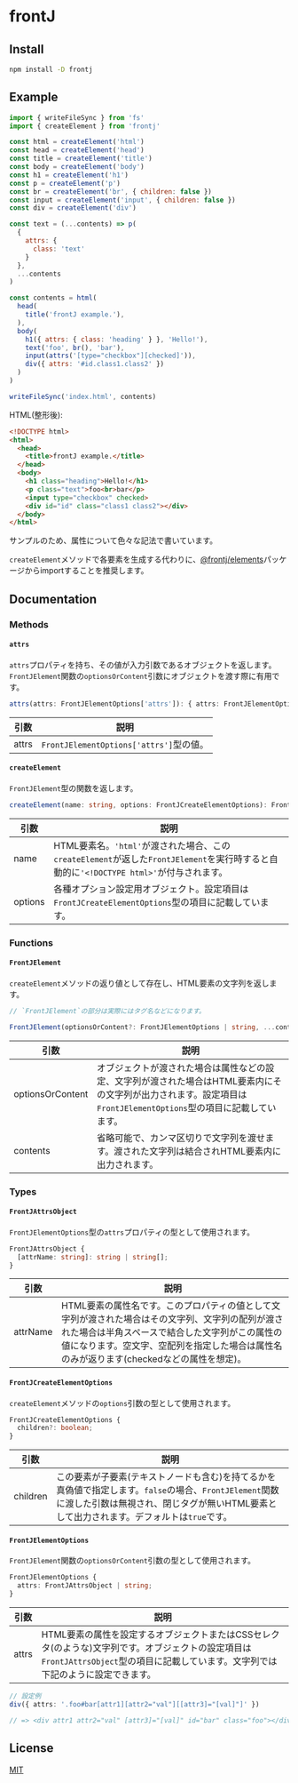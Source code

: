 # frontJ

## Install

```bash
npm install -D frontj
```

## Example

```javascript
import { writeFileSync } from 'fs'
import { createElement } from 'frontj'

const html = createElement('html')
const head = createElement('head')
const title = createElement('title')
const body = createElement('body')
const h1 = createElement('h1')
const p = createElement('p')
const br = createElement('br', { children: false })
const input = createElement('input', { children: false })
const div = createElement('div')

const text = (...contents) => p(
  {
    attrs: {
      class: 'text'
    }
  },
  ...contents
)

const contents = html(
  head(
    title('frontJ example.'),
  ),
  body(
    h1({ attrs: { class: 'heading' } }, 'Hello!'),
    text('foo', br(), 'bar'),
    input(attrs('[type="checkbox"][checked]')),
    div({ attrs: '#id.class1.class2' })
  )
)

writeFileSync('index.html', contents)
```

HTML(整形後):

```html
<!DOCTYPE html>
<html>
  <head>
    <title>frontJ example.</title>
  </head>
  <body>
    <h1 class="heading">Hello!</h1>
    <p class="text">foo<br>bar</p>
    <input type="checkbox" checked>
    <div id="id" class="class1 class2"></div>
  </body>
</html>
```

サンプルのため、属性について色々な記法で書いています。

`createElement`メソッドで各要素を生成する代わりに、[@frontj/elements](https://github.com/frontJ/elements)パッケージからimportすることを推奨します。

## Documentation

### Methods

#### `attrs`

`attrs`プロパティを持ち、その値が入力引数であるオブジェクトを返します。
`FrontJElement`関数の`optionsOrContent`引数にオブジェクトを渡す際に有用です。

```typescript
attrs(attrs: FrontJElementOptions['attrs']): { attrs: FrontJElementOptions['attrs'] }
```

| 引数 | 説明 |
| --- | --- |
| attrs | `FrontJElementOptions['attrs']`型の値。 |

#### `createElement`

`FrontJElement`型の関数を返します。

```typescript
createElement(name: string, options: FrontJCreateElementOptions): FrontJElement
```

| 引数 | 説明 |
| --- | --- |
| name | HTML要素名。`'html'`が渡された場合、この`createElement`が返した`FrontJElement`を実行時すると自動的に`'<!DOCTYPE html>'`が付与されます。 |
| options | 各種オプション設定用オブジェクト。設定項目は`FrontJCreateElementOptions`型の項目に記載しています。 |

### Functions

#### `FrontJElement`

`createElement`メソッドの返り値として存在し、HTML要素の文字列を返します。

```typescript
// `FrontJElement`の部分は実際にはタグ名などになります。

FrontJElement(optionsOrContent?: FrontJElementOptions | string, ...contents: string[] | undefined[]): string
```

| 引数 | 説明 |
| --- | --- |
| optionsOrContent | オブジェクトが渡された場合は属性などの設定、文字列が渡された場合はHTML要素内にその文字列が出力されます。設定項目は`FrontJElementOptions`型の項目に記載しています。 |
| contents | 省略可能で、カンマ区切りで文字列を渡せます。渡された文字列は結合されHTML要素内に出力されます。 |

### Types

#### `FrontJAttrsObject`

`FrontJElementOptions`型の`attrs`プロパティの型として使用されます。

```typescript
FrontJAttrsObject {
  [attrName: string]: string | string[];
}
```

| 引数 | 説明 |
| --- | --- |
| attrName | HTML要素の属性名です。このプロパティの値として文字列が渡された場合はその文字列、文字列の配列が渡された場合は半角スペースで結合した文字列がこの属性の値になります。空文字、空配列を指定した場合は属性名のみが返ります(checkedなどの属性を想定)。 |

#### `FrontJCreateElementOptions`

`createElement`メソッドの`options`引数の型として使用されます。

```typescript
FrontJCreateElementOptions {
  children?: boolean;
}
```

| 引数 | 説明 |
| --- | --- |
| children | この要素が子要素(テキストノードも含む)を持てるかを真偽値で指定します。`false`の場合、`FrontJElement`関数に渡した引数は無視され、閉じタグが無いHTML要素として出力されます。デフォルトは`true`です。 |

#### `FrontJElementOptions`

`FrontJElement`関数の`optionsOrContent`引数の型として使用されます。

```typescript
FrontJElementOptions {
  attrs: FrontJAttrsObject | string;
}
```

| 引数 | 説明 |
| --- | --- |
| attrs | HTML要素の属性を設定するオブジェクトまたはCSSセレクタ(のような)文字列です。オブジェクトの設定項目は`FrontJAttrsObject`型の項目に記載しています。文字列では下記のように設定できます。 |

```typescript
// 設定例
div({ attrs: '.foo#bar[attr1][attr2="val"][[attr3]="[val]"]' })

// => <div attr1 attr2="val" [attr3]="[val]" id="bar" class="foo"></div>
```

## License

[MIT](https://github.com/frontJ/frontJ/blob/master/LICENSE)